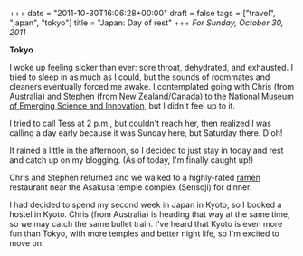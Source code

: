 +++
date = "2011-10-30T16:06:28+00:00"
draft = false
tags = ["travel", "japan", "tokyo"]
title = "Japan: Day of rest"
+++
*For Sunday, October 30, 2011*

**Tokyo**

I woke up feeling sicker than ever: sore throat, dehydrated, and exhausted. I tried to sleep in as much as I could, but the sounds of roommates and cleaners eventually forced me awake. I contemplated going with Chris (from Australia) and Stephen (from New Zealand/Canada) to the [National Museum of Emerging Science and Innovation](http://www.google.com/search?hl=en&client=safari&rls=en&q=National+Museum+of+Emerging+Science+and+Innovation&gs_sm=e&gs_upl=30776l32303l0l32686l2l2l0l0l0l0l201l399l0.1.1l2l0&bav=on.2,or.r_gc.r_pw.,cf.osb&biw=1366&bih=690&um=1&ie=UTF-8&tbm=isch&source=og&sa=N&tab=wi), but I didn't feel up to it.

I tried to call Tess at 2 p.m., but couldn't reach her, then realized I was calling a day early because it was Sunday here, but Saturday there. D'oh!

It rained a little in the afternoon, so I decided to just stay in today and rest and catch up on my blogging. (As of today, I'm finally caught up!)

Chris and Stephen returned and we walked to a highly-rated [ramen](http://www.google.com/search?client=safari&rls=en&q=ramen&oe=UTF-8&um=1&ie=UTF-8&hl=en&tbm=isch&source=og&sa=N&tab=wi&biw=1366&bih=690&sei=%2023WtTu68J-rwmAX2gq3WDg) restaurant near the Asakusa temple complex (Sensoji) for dinner.

I had decided to spend my second week in Japan in Kyoto, so I booked a hostel in Kyoto. Chris (from Australia) is heading that way at the same time, so we may catch the same bullet train. I've heard that Kyoto is even more fun than Tokyo, with more temples and better night life, so I'm excited to move on.
